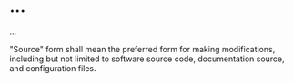 # ...
...

 "Source" form shall mean the preferred form for making modifications,
      including but not limited to software source code, documentation
      source, and configuration files.
